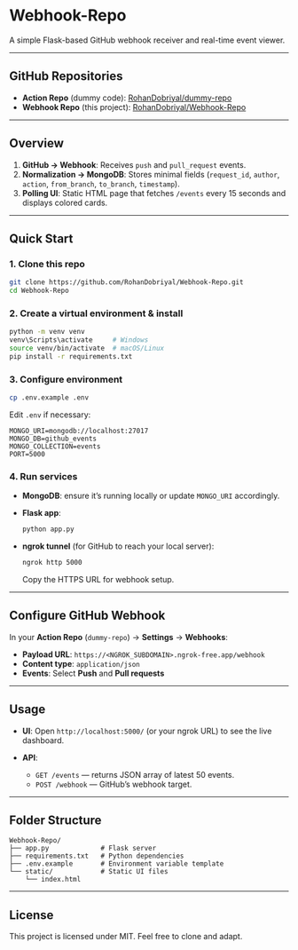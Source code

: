 # Webhook-Repo

A simple Flask-based GitHub webhook receiver and real-time event viewer.

---

## GitHub Repositories

* **Action Repo** (dummy code): [RohanDobriyal/dummy-repo](https://github.com/RohanDobriyal/dummy-repo)
* **Webhook Repo** (this project): [RohanDobriyal/Webhook-Repo](https://github.com/RohanDobriyal/Webhook-Repo)

---

## Overview

1. **GitHub → Webhook**: Receives `push` and `pull_request` events.
2. **Normalization → MongoDB**: Stores minimal fields (`request_id`, `author`, `action`, `from_branch`, `to_branch`, `timestamp`).
3. **Polling UI**: Static HTML page that fetches `/events` every 15 seconds and displays colored cards.

---

## Quick Start

### 1. Clone this repo

```bash
git clone https://github.com/RohanDobriyal/Webhook-Repo.git
cd Webhook-Repo
```

### 2. Create a virtual environment & install

```bash
python -m venv venv
venv\Scripts\activate     # Windows
source venv/bin/activate  # macOS/Linux
pip install -r requirements.txt
```

### 3. Configure environment

```bash
cp .env.example .env
```

Edit `.env` if necessary:

```
MONGO_URI=mongodb://localhost:27017
MONGO_DB=github_events
MONGO_COLLECTION=events
PORT=5000
```

### 4. Run services

* **MongoDB**: ensure it’s running locally or update `MONGO_URI` accordingly.
* **Flask app**:

  ```bash
  python app.py
  ```
* **ngrok tunnel** (for GitHub to reach your local server):

  ```bash
  ngrok http 5000
  ```

  Copy the HTTPS URL for webhook setup.

---

## Configure GitHub Webhook

In your **Action Repo** (`dummy-repo`) → **Settings** → **Webhooks**:

* **Payload URL**: `https://<NGROK_SUBDOMAIN>.ngrok-free.app/webhook`
* **Content type**: `application/json`
* **Events**: Select **Push** and **Pull requests**

---

## Usage

* **UI**: Open `http://localhost:5000/` (or your ngrok URL) to see the live dashboard.
* **API**:

  * `GET /events` — returns JSON array of latest 50 events.
  * `POST /webhook` — GitHub’s webhook target.

---

## Folder Structure

```
Webhook-Repo/
├── app.py             # Flask server
├── requirements.txt   # Python dependencies
├── .env.example       # Environment variable template
└── static/            # Static UI files
    └── index.html
```

---

## License

This project is licensed under MIT. Feel free to clone and adapt.
